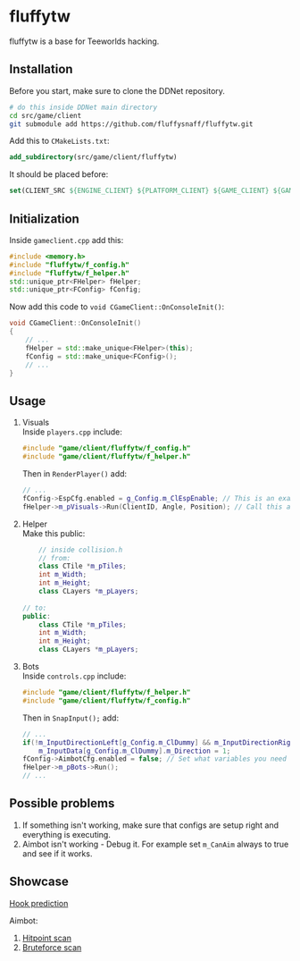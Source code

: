 # fluffytw
fluffytw is a base for Teeworlds hacking.

## Installation
Before you start, make sure to clone the DDNet repository.
```bash
# do this inside DDNet main directory
cd src/game/client
git submodule add https://github.com/fluffysnaff/fluffytw.git
```

Add this to `CMakeLists.txt`: 
```cmake
add_subdirectory(src/game/client/fluffytw)
```

It should be placed before:
```cmake
set(CLIENT_SRC ${ENGINE_CLIENT} ${PLATFORM_CLIENT} ${GAME_CLIENT} ${GAME_EDITOR} ${GAME_GENERATED_CLIENT})
```

## Initialization
Inside `gameclient.cpp` add this:
```cpp
#include <memory.h>
#include "fluffytw/f_config.h"
#include "fluffytw/f_helper.h"
std::unique_ptr<FHelper> fHelper;
std::unique_ptr<FConfig> fConfig;
```

Now add this code to `void CGameClient::OnConsoleInit()`:
```cpp
void CGameClient::OnConsoleInit()
{
	// ...
	fHelper = std::make_unique<FHelper>(this);
	fConfig = std::make_unique<FConfig>();
	// ...
}
```

## Usage
1. Visuals  
	Inside `players.cpp` include:
	```cpp
	#include "game/client/fluffytw/f_config.h"
	#include "game/client/fluffytw/f_helper.h"
	```
	
	Then in `RenderPlayer()` add:
	```cpp
	// ...
	fConfig->EspCfg.enabled = g_Config.m_ClEspEnable; // This is an example
	fHelper->m_pVisuals->Run(ClientID, Angle, Position); // Call this at the end
	```

2. Helper  
	Make this public:
	```cpp
		// inside collision.h
		// from: 
		class CTile *m_pTiles;
		int m_Width;
		int m_Height;
		class CLayers *m_pLayers;
		
	// to: 
	public:
		class CTile *m_pTiles;
		int m_Width;
		int m_Height;
		class CLayers *m_pLayers;
	```

3. Bots  
	Inside `controls.cpp` include:
	```cpp
	#include "game/client/fluffytw/f_helper.h"
	#include "game/client/fluffytw/f_config.h"
	```
	Then in `SnapInput();` add:
	```cpp
	// ...
	if(!m_InputDirectionLeft[g_Config.m_ClDummy] && m_InputDirectionRight[g_Config.m_ClDummy])
		m_InputData[g_Config.m_ClDummy].m_Direction = 1;
	fConfig->AimbotCfg.enabled = false; // Set what variables you need using fConfig
	fHelper->m_pBots->Run();
	// ...
	```
  
## Possible problems
1. If something isn't working, make sure that configs are setup right and everything is executing.  
2. Aimbot isn't working - Debug it. For example set `m_CanAim` always to true and see if it works.  
  
## Showcase
[Hook prediction](https://streamable.com/j51ilg)  

Aimbot:  
1. [Hitpoint scan](https://streamable.com/s81xls)  
2. [Bruteforce scan](https://streamable.com/rq31xk)  
